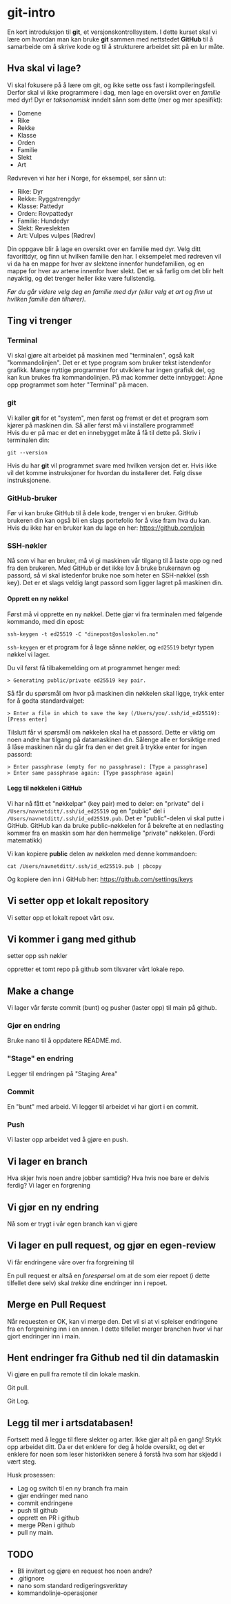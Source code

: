 # git-intro

En kort introduksjon til **git**, et versjonskontrollsystem.
I dette kurset skal vi lære om hvordan man kan bruke **git** sammen med nettstedet **GitHub** til å samarbeide om å skrive kode og til å strukturere arbeidet sitt på en lur måte.

## Hva skal vi lage?

Vi skal fokusere på å lære om git, og ikke sette oss fast i kompileringsfeil. Derfor skal vi ikke programmere i dag, men lage en oversikt over en *familie* med dyr! Dyr er _taksonomisk_ inndelt sånn som dette (mer og mer spesifikt):

* Domene
* Rike
* Rekke
* Klasse
* Orden
* Familie
* Slekt
* Art

Rødvreven vi har her i Norge, for eksempel, ser sånn ut:

* Rike: Dyr
* Rekke: 	Ryggstrengdyr
* Klasse: 	Pattedyr
* Orden: 	Rovpattedyr
* Familie: 	Hundedyr
* Slekt: Reveslekten
* Art: Vulpes vulpes (Rødrev)

Din oppgave blir å lage en oversikt over en familie med dyr. Velg ditt favorittdyr, og finn ut hvilken familie den har. I eksempelet med rødreven vil vi da ha en mappe for hver av slektene innenfor hundefamilien, og en mappe for hver av artene innenfor hver slekt. Det er så farlig om det blir helt nøyaktig, og det trenger heller ikke være fullstendig.  

*Før du går videre velg deg en familie med dyr (eller velg et art og finn ut hvilken familie den tilhører).*

## Ting vi trenger

### Terminal

Vi skal gjøre alt arbeidet på maskinen med "terminalen", også kalt "kommandolinjen". Det er et type program som bruker tekst istendenfor grafikk. Mange nyttige programmer for utviklere har ingen grafisk del, og kan kun brukes fra kommandolinjen. På mac kommer dette innbygget: Åpne opp programmet som heter "Terminal" på macen.

### git 

Vi kaller **git** for et "system", men først og fremst er det et program som kjører på maskinen din. Så aller først må vi installere programmet!  
Hvis du er på mac er det en innebygget måte å få til dette på. Skriv i terminalen din:  

```
git --version
```
  
Hvis du har **git** vil programmet svare med hvilken versjon det er. Hvis ikke vil det komme instruksjoner for hvordan du installerer det. Følg disse instruksjonene.

### GitHub-bruker

Før vi kan bruke GitHub til å dele kode, trenger vi en bruker. GitHub brukeren din kan også bli en slags portefolio for å vise fram hva du kan. Hvis du ikke har en bruker kan du lage en her: https://github.com/join 

### SSH-nøkler

Nå som vi har en bruker, må vi gi maskinen vår tilgang til å laste opp og ned fra den brukeren. Med GitHub er det ikke lov å bruke brukernavn og passord, så vi skal istedenfor bruke noe som heter en SSH-nøkkel (ssh key). Det er et slags veldig langt passord som ligger lagret på maskinen din. 

#### Opprett en ny nøkkel

Først må vi opprette en ny nøkkel. Dette gjør vi fra terminalen med følgende kommando, med din epost:
```
ssh-keygen -t ed25519 -C "dinepost@osloskolen.no"

```

`ssh-keygen` er et program for å lage sånne nøkler, og `ed25519` betyr typen nøkkel vi lager.

Du vil først få tilbakemelding om at programmet henger med:
```
> Generating public/private ed25519 key pair.
```

Så får du spørsmål om hvor på maskinen din nøkkelen skal ligge, trykk enter for å godta standardvalget:
````
> Enter a file in which to save the key (/Users/you/.ssh/id_ed25519): [Press enter]
````

Tilslutt får vi spørsmål om nøkkelen skal ha et passord. Dette er viktig om noen andre har tilgang på datamaskinen din. Sålenge alle er forsiktige med å låse maskinen når du går fra den er det greit å trykke enter for ingen passord:
```
> Enter passphrase (empty for no passphrase): [Type a passphrase]
> Enter same passphrase again: [Type passphrase again]
```

#### Legg til nøkkelen i GitHub

Vi har nå fått et "nøkkelpar" (key pair) med to deler: en "private" del i `/Users/navnetditt/.ssh/id_ed25519` og en "public" del i `/Users/navnetditt/.ssh/id_ed25519.pub`. Det er "public"-delen vi skal putte i GitHub. GitHub kan da bruke public-nøkkelen for å bekrefte at en nedlasting kommer fra en maskin som har den hemmelige "private" nøkkelen. (Fordi matematikk)  


Vi kan kopiere **public** delen av nøkkelen med denne kommandoen:

```
cat /Users/navnetditt/.ssh/id_ed25519.pub | pbcopy
```

Og kopiere den inn i GitHub her: https://github.com/settings/keys

## Vi setter opp et lokalt repository

Vi setter opp et lokalt repoet vårt osv.

## Vi kommer i gang med github

setter opp ssh nøkler

oppretter et tomt repo på github som tilsvarer vårt lokale repo.

## Make a change

Vi lager vår første commit (bunt) og pusher (laster opp) til main på github.

### Gjør en endring

Bruke nano til å oppdatere README.md. 

### "Stage" en endring

Legger til endringen på "Staging Area"

### Commit

En "bunt" med arbeid. Vi legger til arbeidet vi har gjort i en commit.

### Push

Vi laster opp arbeidet ved å gjøre en push.

## Vi lager en branch

Hva skjer hvis noen andre jobber samtidig? Hva hvis noe bare er delvis ferdig? Vi lager en forgrening


## Vi gjør en ny endring

Nå som er trygt i vår egen branch kan vi gjøre 

## Vi lager en pull request, og gjør en egen-review

Vi får endringene våre over fra forgreining til

En pull request er altså en *forespørsel* om at de som eier repoet (i dette tilfellet dere selv) skal *trekke* dine endringer inn i repoet. 

## Merge en Pull Request

Når requesten er OK, kan vi merge den. Det vil si at vi spleiser endringene fra en forgreining inn i en annen. I dette tilfellet merger branchen hvor vi har gjort endringer inn i main.

## Hent endringer fra Github ned til din datamaskin

Vi gjøre en pull fra remote til din lokale maskin.

Git pull.

Git Log.

## Legg til mer i artsdatabasen!

Fortsett med å legge til flere slekter og arter. Ikke gjør alt på en gang! Stykk opp arbeidet ditt. Da er det enklere for deg å holde oversikt, og det er enklere for noen som leser historikken senere å forstå hva som har skjedd i vært steg.

Husk prosessen: 
* Lag og switch til en ny branch fra main
* gjør endringer med nano
* commit endringene
* push til github
* opprett en PR i github
* merge PRen i github
* pull ny main.

## TODO

* Bli invitert og gjøre en request hos noen andre?
* .gitignore
* nano som standard redigeringsverktøy
* kommandolinje-operasjoner

